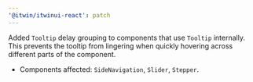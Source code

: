 ```yaml
---
'@itwin/itwinui-react': patch
---
```


Added `Tooltip` delay grouping to components that use `Tooltip` internally. This prevents the tooltip from lingering when quickly hovering across different parts of the component.
* Components affected: `SideNavigation`, `Slider`, `Stepper`.

